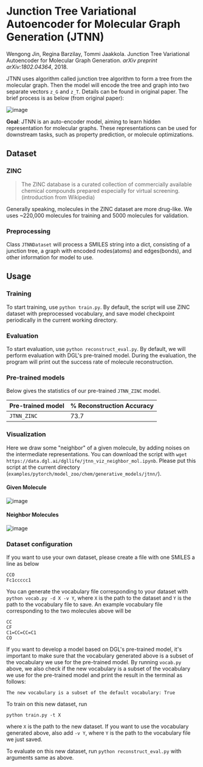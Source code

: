 # Junction Tree Variational Autoencoder for Molecular Graph Generation (JTNN)

Wengong Jin, Regina Barzilay, Tommi Jaakkola. 
Junction Tree Variational Autoencoder for Molecular Graph Generation. 
*arXiv preprint arXiv:1802.04364*, 2018.

JTNN uses algorithm called junction tree algorithm to form a tree from the molecular graph. 
Then the model will encode the tree and graph into two separate vectors `z_G` and `z_T`. Details can
be found in original paper. The brief process is as below (from original paper): 

![image](https://user-images.githubusercontent.com/8686776/63677300-3fb6d980-c81f-11e9-8a65-57c8b03aaf52.png)

**Goal**: JTNN is an auto-encoder model, aiming to learn hidden representation for molecular graphs. 
These representations can be used for downstream tasks, such as property prediction, or molecule optimizations.

## Dataset

### ZINC

> The ZINC database is a curated collection of commercially available chemical compounds 
prepared especially for virtual screening. (introduction from Wikipedia)

Generally speaking, molecules in the ZINC dataset are more drug-like. We uses ~220,000 
molecules for training and 5000 molecules for validation. 

### Preprocessing

Class `JTNNDataset` will process a SMILES string into a dict, consisting of a junction tree, a graph with 
encoded nodes(atoms) and edges(bonds), and other information for model to use.

## Usage

### Training

To start training, use `python train.py`. By default, the script will use ZINC dataset
 with preprocessed vocabulary, and save model checkpoint periodically in the current working directory. 

### Evaluation

To start evaluation, use `python reconstruct_eval.py`. By default, we will perform evaluation with 
DGL's pre-trained model. During the evaluation, the program will print out the success rate of 
molecule reconstruction.

### Pre-trained models

Below gives the statistics of our pre-trained `JTNN_ZINC` model. 

| Pre-trained model  | % Reconstruction Accuracy
| ------------------ | -------
| `JTNN_ZINC`        |  73.7             

### Visualization

Here we draw some "neighbor" of a given molecule, by adding noises on the intermediate representations. 
You can download the script with `wget https://data.dgl.ai/dgllife/jtnn_viz_neighbor_mol.ipynb`. 
Please put this script at the current directory (`examples/pytorch/model_zoo/chem/generative_models/jtnn/`).

#### Given Molecule
![image](https://user-images.githubusercontent.com/8686776/63773593-0d37da00-c90e-11e9-8933-0abca4b430db.png)
#### Neighbor Molecules
![image](https://user-images.githubusercontent.com/8686776/63773602-1163f780-c90e-11e9-8341-5122dc0d0c82.png)

### Dataset configuration

If you want to use your own dataset, please create a file with one SMILES a line as below

```
CCO
Fc1ccccc1
```

You can generate the vocabulary file corresponding to your dataset with `python vocab.py -d X -v Y`, where `X` 
is the path to the dataset and `Y` is the path to the vocabulary file to save. An example vocabulary file 
corresponding to the two molecules above will be

```
CC
CF
C1=CC=CC=C1
CO
```

If you want to develop a model based on DGL's pre-trained model, it's important to make sure that the vocabulary 
generated above is a subset of the vocabulary we use for the pre-trained model. By running `vocab.py` above, we 
also check if the new vocabulary is a subset of the vocabulary we use for the pre-trained model and print the 
result in the terminal as follows:

```
The new vocabulary is a subset of the default vocabulary: True
```

To train on this new dataset, run

```
python train.py -t X
```

where `X` is the path to the new dataset. If you want to use the vocabulary generated above, also add `-v Y`, where 
`Y` is the path to the vocabulary file we just saved.

To evaluate on this new dataset, run `python reconstruct_eval.py` with arguments same as above.
